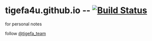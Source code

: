 tigefa4u.github.io -- [![Build Status](https://travis-ci.org/tigefa4u/tigefa4u.github.io.png)](https://travis-ci.org/tigefa4u/tigefa4u.github.io)
==================

for personal notes

follow [@tigefa_team](http://twitter.com/tigefa_team)
